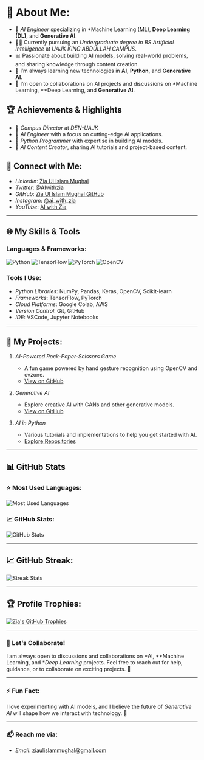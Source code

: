# 💫 About Me:
- 🔬 *AI Engineer* specializing in *Machine Learning (ML), **Deep Learning (DL)**, and **Generative AI**.
- 🧑‍🎓 Currently pursuing an *Undergraduate degree in BS Artificial Intelligence* at *UAJK KING ABDULLAH CAMPUS*.
- 📊 Passionate about building AI models, solving real-world problems, and sharing knowledge through content creation.
- 🌱 I’m always learning new technologies in **AI**, **Python**, and **Generative AI**.
- 🤝 I’m open to collaborations on AI projects and discussions on *Machine Learning, **Deep Learning, and **Generative AI**.

## 🏆 Achievements & Highlights
- 🏅 *Campus Director* at *DEN-UAJK*
- 🌟 *AI Engineer* with a focus on cutting-edge AI applications.
- 🐍 *Python Programmer* with expertise in building AI models.
- 🎥 *AI Content Creator*, sharing AI tutorials and project-based content.


## 🎯 Connect with Me:
- *LinkedIn*: [Zia Ul Islam Mughal](https://www.linkedin.com/in/ziaulislammughal)
- *Twitter*: [@AIwithzia](https://twitter.com/AIwithzia)
- *GitHub*: [Zia Ul Islam Mughal GitHub](https://github.com/ziaulislammughal)
- *Instagram*: [@ai_with_zia](https://www.instagram.com/ai_with_zia)
- *YouTube*: [AI with Zia](https://www.youtube.com/@AIwithzia)

---

## 🌐 My Skills & Tools
### Languages & Frameworks:
![Python](https://img.shields.io/badge/Python-3.8%20-%231573B6?logo=python&logoColor=white) 
![TensorFlow](https://img.shields.io/badge/TensorFlow-2.0%20-%23FF6F00?logo=tensorflow&logoColor=white) 
![PyTorch](https://img.shields.io/badge/PyTorch-1.12%20-%23EE4C2C?logo=pytorch&logoColor=white)
![OpenCV](https://img.shields.io/badge/OpenCV%20-%23AA0000?logo=opencv&logoColor=white)

### Tools I Use:
- *Python Libraries*: NumPy, Pandas, Keras, OpenCV, Scikit-learn
- *Frameworks*: TensorFlow, PyTorch
- *Cloud Platforms*: Google Colab, AWS
- *Version Control*: Git, GitHub
- *IDE*: VSCode, Jupyter Notebooks

---

## 🚀 My Projects:
1. *AI-Powered Rock-Paper-Scissors Game*  
   - A fun game powered by hand gesture recognition using OpenCV and cvzone.
   - [View on GitHub](https://github.com/ziaulislammughal/AI-Powered-Rock-Paper-Scissor-Game)

2. *Generative AI*  
   - Explore creative AI with GANs and other generative models.
   - [View on GitHub](https://github.com/ziaulislammughal/Generative_AI)

3. *AI in Python*  
   - Various tutorials and implementations to help you get started with AI.
   - [Explore Repositories](https://github.com/ziaulislammughal?tab=repositories)

---

## 📊 GitHub Stats

### ⭐ Most Used Languages:
![Most Used Languages](https://github-readme-stats.vercel.app/api/top-langs/?username=ziaulislammughal&layout=compact&theme=transparent)

### 📈 GitHub Stats:
![GitHub Stats](https://github-readme-stats.vercel.app/api?username=ziaulislammughal&show_icons=true&locale=en&theme=transparent)

---

## 📈 GitHub Streak:
![Streak Stats](https://github-readme-streak-stats.herokuapp.com/?user=ziaulislammughal&theme=transparent)

---

## 🏆 Profile Trophies:
[![Zia's GitHub Trophies](https://github-profile-trophy.vercel.app/?username=ziaulislammughal&theme=radical&margin-w=15&margin-h=15)](https://github.com/ziaulislammughal)

---

### 💬 Let’s Collaborate!
I am always open to discussions and collaborations on *AI, **Machine Learning, and **Deep Learning* projects. Feel free to reach out for help, guidance, or to collaborate on exciting projects. 🚀

---

### ⚡ Fun Fact:
I love experimenting with AI models, and I believe the future of *Generative AI* will shape how we interact with technology. 🔮

---

### 📬 Reach me via:
- *Email*: [ziaulislammughal@gmail.com](mailto:ziaulislammughal@gmail.com)
